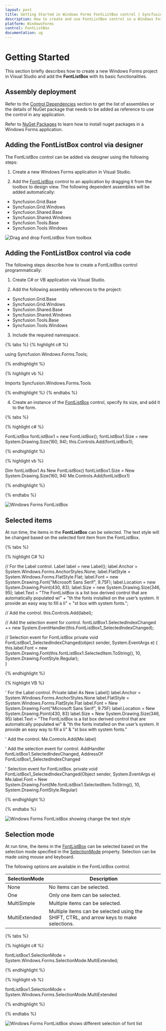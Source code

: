 ```yaml
---
layout: post
title: Getting Started in Windows Forms FontListBox control | Syncfusion
description: How to create and use FontListBox control in a Windows Forms application.
platform: WindowsForms
control: FontListBox
documentation: ug
---
```


# Getting Started

This section briefly describes how to create a new Windows Forms project in Visual Studio and add the **FontListBox** with its basic functionalities.

## Assembly deployment

Refer to the [Control Dependencies](https://help.syncfusion.com/windowsforms/control-dependencies#fontlistbox) section to get the list of assemblies or the details of NuGet package that needs to be added as reference to use the control in any application.

Refer to [NuGet Packages](https://help.syncfusion.com/windowsforms/visual-studio-integration/nuget-packages) to learn how to install nuget packages in a Windows Forms application.

## Adding the FontListBox control via designer

The FontListBox control can be added via designer using the following steps:

1) Create a new Windows Forms application in Visual Studio.

2) Add the [FontListBox](https://help.syncfusion.com/cr/windowsforms/Syncfusion.Windows.Forms.Tools.FontListBox.html) control to an application by dragging it from the toolbox to design view. The following dependent assemblies will be added automatically:

* Syncfusion.Grid.Base
* Syncfusion.Grid.Windows
* Syncfusion.Shared.Base
* Syncfusion.Shared.Windows
* Syncfusion.Tools.Base
* Syncfusion.Tools.Windows

![Drag and drop FontListBox from toolbox](Overview_images/Overview_img577.jpeg) 

## Adding the FontListBox control via code

The following steps describe how to create a FontListBox control programmatically:

1) Create C# or VB application via Visual Studio.

2) Add the following assembly references to the project:

* Syncfusion.Grid.Base
* Syncfusion.Grid.Windows
* Syncfusion.Shared.Base
* Syncfusion.Shared.Windows
* Syncfusion.Tools.Base
* Syncfusion.Tools.Windows

3) Include the required namespace.

{% tabs %}
{% highlight c# %}

using Syncfusion.Windows.Forms.Tools;

{% endhighlight %}

{% highlight vb %}

Imports Syncfusion.Windows.Forms.Tools
 
{% endhighlight %}
{% endtabs %}

4) Create an instance of the [FontListBox](https://help.syncfusion.com/cr/windowsforms/Syncfusion.Windows.Forms.Tools.FontListBox.html) control, specify its size, and add it to the form.

{% tabs %}

{% highlight c# %}

FontListBox fontListBox1 = new FontListBox();
fontListBox1.Size = new System.Drawing.Size(160, 94);
this.Controls.Add(fontListBox1);

{% endhighlight %}

{% highlight vb %}

Dim fontListBox1 As New FontListBox()
fontListBox1.Size = New System.Drawing.Size(160, 94)
Me.Controls.Add(fontListBox1)

{% endhighlight %}

{% endtabs %}

![Windows Forms FontListBox](Overview_images/Overview_img578.jpeg)

## Selected items

At run time, the items in the **FontListBox** can be selected. The text style will be changed based on the selected font item from the FontListBox.

{% tabs %}

{% highlight C# %}

// For the Label control.
Label label = new Label();
label.Anchor = System.Windows.Forms.AnchorStyles.None;
label.FlatStyle = System.Windows.Forms.FlatStyle.Flat;
label.Font = new System.Drawing.Font("Microsoft Sans Serif", 9.75F);
label.Location = new System.Drawing.Point(430, 83);
label.Size = new System.Drawing.Size(346, 95);
label.Text = "The FontListBox is a list box derived control that are automatically populated wi" +
                    "th the fonts installed on the user’s system. It provide an easy way to fill a li" +
                    "st box with system fonts.";

// Add the control.
this.Controls.Add(label);


// Add the selection event for control.
fontListBox1.SelectedIndexChanged += new System.EventHandler(this.FontListBox1_SelectedIndexChanged);

// Selection event for FontListBox
private void FontListBox1_SelectedIndexChanged(object sender, System.EventArgs e)
{
    this.label.Font = new System.Drawing.Font(this.fontListBox1.SelectedItem.ToString(), 10, System.Drawing.FontStyle.Regular);    
}

{% endhighlight %}

{% highlight VB %}

' For the Label control.
Private label As New Label()
label.Anchor = System.Windows.Forms.AnchorStyles.None
label.FlatStyle = System.Windows.Forms.FlatStyle.Flat
label.Font = New System.Drawing.Font("Microsoft Sans Serif", 9.75F)
label.Location = New System.Drawing.Point(430, 83)
label.Size = New System.Drawing.Size(346, 95)
label.Text = "The FontListBox is a list box derived control that are automatically populated wi" & "th the fonts installed on the user’s system. It provide an easy way to fill a li" & "st box with system fonts."

' Add the control.
Me.Controls.Add(Me.label)


' Add the selection event for control.
AddHandler fontListBox1.SelectedIndexChanged, AddressOf FontListBox1_SelectedIndexChanged

' Selection event for FontListBox.
private void FontListBox1_SelectedIndexChanged(Object sender, System.EventArgs e)
	Me.label.Font = New System.Drawing.Font(Me.fontListBox1.SelectedItem.ToString(), 10, System.Drawing.FontStyle.Regular)

{% endhighlight %}

{% endtabs %}

![Windows Forms FontListBox showing change the text style](Overview_images/FontListBox_selecteditems.png)

## Selection mode

At run time, the items in the [FontListBox](https://help.syncfusion.com/cr/windowsforms/Syncfusion.Windows.Forms.Tools.FontListBox.html) can be selected based on the selection mode specified in the [SelectionMode](https://docs.microsoft.com/en-us/dotnet/api/system.windows.forms.listbox.selectionmode?redirectedfrom=MSDN&view=netframework-4.8#System_Windows_Forms_ListBox_SelectionMode) property. Selection can be made using mouse and keyboard.

The following options are available in the FontListBox control.

| SelectionMode | Description |
|---|---|
| None | No items can be selected. |
| One | Only one item can be selected. |
| MultiSimple | Multiple items can be selected. |
| MultiExtended | Multiple items can be selected using the SHIFT, CTRL, and arrow keys to make selections. |

{% tabs %}

{% highlight c# %}

fontListBox1.SelectionMode = System.Windows.Forms.SelectionMode.MultiExtended;

{% endhighlight %}

{% highlight vb %}

fontListBox1.SelectionMode = System.Windows.Forms.SelectionMode.MultiExtended

{% endhighlight %}

{% endtabs %}

![Windows Forms FontListBox shows different selection of font list](Overview_images/Overview_img579.jpeg)
